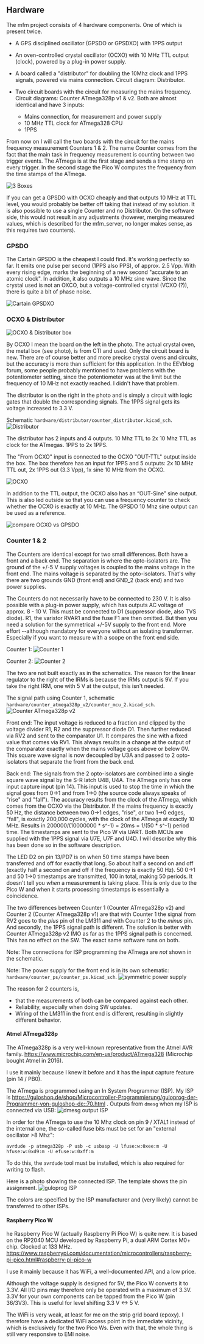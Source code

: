 
## Hardware

The mfm project consists of 4 hardware components. One of which is present twice.

* A GPS disciplined oscillator (GPSDO or GPSDXO) with 1PPS output

* An oven-controlled crystal oscillator (OCXO) with 10 MHz TTL output (clock), powered by a plug-in power supply.

* A board called a "distributor" for doubling the 10Mhz clock and 1PPS signals, powered via mains connection. Circuit diagram: Distributor.

* Two circuit boards with the circuit for measuring the mains frequency. Circuit diagrams: Counter ATmega328p v1 & v2. Both are almost identical and have 3 inputs:
  - Mains connection, for measurement and power supply
  - 10 MHz TTL clock for ATmega328 CPU
  - 1PPS

From now on I will call the two boards with the circuit for the mains frequency measurement Counters 1 & 2. The name Counter comes from the fact that the main task in frequency measurement is counting between two trigger events. The ATmega is at the first stage and sends a time stamp on every trigger. In the second stage the Pico W computes the frequency from the time stamps of the ATmega.


![3 Boxes](photos/mfm_boxes.jpeg "3 Boxes")

If you can get a GPSDO with OCXO cheaply and that outputs 10 MHz at TTL level, you would probably be better off taking that instead of my solution. It is also possible to use a single Counter and no Distributor. On the software side, this would not result in any adjustments (however, merging measured values, which is described for the mfm_server, no longer makes sense, as this requires two counters).



### GPSDO

The Cartain GPSDO is the cheapest I could find. It's working perfectly so far. It emits one pulse per second (1PPS also PPS), of approx. 2.5 Vpp. With every rising edge, marks the beginning of a new second "accurate to an atomic clock".
In addition, it also outputs a 10 MHz sine wave. Since the crystal used is not an OXCO, but a voltage-controlled crystal (VCXO (?)), there is quite a bit of phase noise.


![Cartain GPSDXO](photos/gpsdxo.jpeg "Cartain GPSDXO")


### OCXO & Distributor


![OCXO & Distributor box](photos/ocxo_distributor.jpeg "OCXO & Distributor box")

By OCXO I mean the board on the left in the photo. The actual crystal oven, the metal box (see photo), is from CTI and used. Only the circuit board is new. There are of course better and more precise crystal ovens and circuits, but the accuracy is more than sufficient for this application. In the EEVblog forum, some people probably mentioned to have problems with the potentiometer setting, since the potentiometer was at the limit but the frequency of 10 MHz not exactly reached. I didn't have that problem.


The distributor is on the right in the photo and is simply a circuit with logic gates that double the corresponding signals. The 1PPS signal gets its voltage increased to 3.3 V.

Schematic `hardware/distributor/counter_distributor.kicad_sch`.
![Distributor](hardware/distributor/distributor.png "Distributor")

The distributor has 2 inputs and 4 outputs. 10 Mhz TTL to 2x 10 Mhz TTL as clock for the ATmegas. 1PPS to 2x 1PPS.

The "From OCXO" input is connected to the OCXO "OUT-TTL" output inside the box. The box therefore has an input for 1PPS and 5 outputs:
2x 10 MHz TTL out, 2x 1PPS out (3.3 Vpp), 1x sine 10 MHz from the OCXO.


![OCXO](photos/china_ocxo.jpeg "OCXO")

In addition to the TTL output, the OCXO also has an “OUT-Sine” sine output. This is also led outside so that you can use a frequency counter to check whether the OCXO is exactly at 10 MHz. The GPSDO 10 Mhz sine output can be used as a reference.

![compare OCXO vs GPSDO](photos/freq_check.jpeg "compare OCXO vs GPSDO")


### Counter 1 & 2

The Counters are identical except for two small differences. Both have a front and a back end. The separation is where the opto-isolators are. The ground of the +/-5 V supply voltages is coupled to the mains voltage in the front end. The mains voltage is separated by the opto-isolators. That's why there are two grounds GND (front end) and GND_2 (back end) and two power supplies.

The Counters do not necessarily have to be connected to 230 V. It is also possible with a plug-in power supply, which has outputs AC voltage of approx. 8 - 10 V. This must be connected to D1 (suppressor diode, also TVS diode). R1, the varistor RVAR1 and the fuse F1 are then omitted. But then you need a solution for the symmetrical +/-5V supply to the front end. More effort --although mandatory for everyone without an isolating transformer. Especially if you want to measure with a scope on the front end side.


Counter 1:
![Counter 1](photos/counter_1.jpeg "Counter 1")

Counter 2:
![Counter 2](photos/counter_2.jpeg "Counter 2")

The two are not built exactly as in the schematics. The reason for the linear regulator to the right of the IRMs is because the IRMs output is 9V. If you take the right IRM, one with 5 V at the output, this isn't needed.

The signal path using Counter 1, schematic `hardware/counter_atmega328p_v2/counter_mcu_2.kicad_sch`.
![Counter ATmega328p v2](hardware/counter_atmega328p_v2/counter_atmega328p_v2.png "Counter ATmega328p v2")

Front end:
The input voltage is reduced to a fraction and clipped by the voltage divider R1, R2 and the suppressor diode D1. Then further reduced via RV2 and sent to the comparator U1. It compares the sine with a fixed value that comes via RV1. This always results in a change at the output of the comparator exactly when the mains voltage goes above or below 0V. This square wave signal is now decoupled by U3A and passed to 2 opto-isolators that separate the front from the back end.

Back end:
The signals from the 2 opto-isolators are combined into a single square wave signal by the S-R latch U4B, U4A. The ATmega only has one input capture input (pin 14). This input is used to stop the time in which the signal goes from 0->1 and from 1->0 (the source code always speaks of "rise" and "fall"). The accuracy results from the clock of the ATmega, which comes from the OCXO via the Distributor. If the mains frequency is exactly 50 Hz, the distance between two 0->1 edges, "rise", or two 1->0 edges, "fall", is exactly 200,000 cycles, with the clock of the ATmega at exactly 10 MHz. Results in 200000/(10000000 * s^-1) = 20ms = 1/(50 * s^-1) period time. The timestamps are sent to the Pico W via UART. Both MCUs are supplied with the 1PPS signal via U7E, U7F and U4D. I will describe why this has been done so in the software description.

The LED D2 on pin 13/PD7 is on when 50 time stamps have been transferred and off for exactly that long. So about half a second on and off (exactly half a second on and off if the frequency is exactly 50 Hz). 50 0->1 and 50 1->0 timestamps are transmitted, 100 in total, making 50 periods. It doesn't tell you _when_ a measurement is taking place. This is only due to the Pico W and when it starts processing timestamps is essentially a coincidence.

The two differences between Counter 1 (Counter ATmega328p v2) and Counter 2 (Counter ATmega328p v1) are that with Counter 1 the signal from RV2 goes to the _plus_ pin of the LM311 and with Counter 2 to the _minus_ pin. And secondly, the 1PPS signal path is different. The solution is better with Counter ATmega328p v2 IMO as far as the 1PPS signal path is concerned. This has no effect on the SW. The exact same software runs on both.

Note: The connections for ISP programming the ATmega are _not_ shown in the schematic.

Note: The power supply for the front end is in its own schematic: `hardware/counter_ps/counter_ps.kicad_sch`.
![symmetric power supply](hardware/counter_ps/counter_ps.png "Counter PS")

The reason for 2 counters is,
* that the measurements of both can be compared against each other.
* Reliability, especially when doing SW updates.
* Wiring of the LM311 in the front end is different, resulting in slightly different behavior.


#### Atmel ATmega328p

The ATmega328p is a very well-known representative from the Atmel AVR family. https://www.microchip.com/en-us/product/ATmega328
(Microchip bought Atmel in 2016).

I use it mainly because I knew it before and it has the input capture feature (pin 14 / PB0).

The ATmega is programmed using an In System Programmer (ISP). My ISP is https://guloshop.de/shop/Microcontroller-Programmierung/guloprog-der-Programmer-von-guloshop-de::70.html .
Outputs from `dmesg` when my ISP is connected via USB:
![dmesg output ISP](photos/isp_dmesg.png "dmesg ISP")


In order for the ATmega to use the 10 Mhz clock on pin 9 / XTAL1 instead of the internal one, the so-called fuse bits must be set for an "external oscillator >8 Mhz":
```
avrdude -p atmega328p -P usb -c usbasp -U lfuse:w:0xee:m -U hfuse:w:0xd9:m -U efuse:w:0xff:m
```

To do this, the `avrdude` tool must be installed, which is also required for writing to flash.

Here is a photo showing the connected ISP. The template shows the pin assignment.
![guloprog ISP](photos/guloprog_isp.jpeg "guloprog ISP")

The colors are specified by the ISP manufacturer and (very likely) cannot be transferred to other ISPs.


#### Raspberry Pico W

he Raspberry Pico W (actually Raspberry Pi Pico W) is quite new. It is based on the RP2040 MCU developed by Raspberry Pi, a dual ARM Cortex M0+ chip. Clocked at 133 MHz.
https://www.raspberrypi.com/documentation/microcontrollers/raspberry-pi-pico.html#raspberry-pi-pico-w

I use it mainly because it has WiFi, a well-documented API, and a low price.

Although the voltage supply is designed for 5V, the Pico W converts it to 3.3V. All I/O pins may therefore only be operated with a maximum of 3.3V. 3.3V for your own components can be tapped from the Pico W (pin 36/3V3). This is useful for level shifting 3.3 V <-> 5 V.

The WiFi is very weak, at least for me on the strip grid board (epoxy). I therefore have a dedicated WiFi access point in the immediate vicinity, which is exclusively for the two Pico Ws. Even with that, the whole thing is still very responsive to EMI noise.

